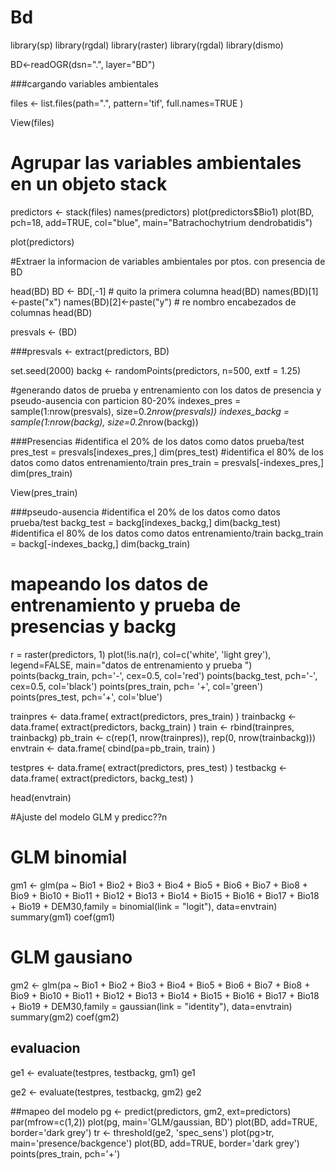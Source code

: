 # Bd

library(sp)
library(rgdal)
library(raster)
library(rgdal)
library(dismo)


BD<-readOGR(dsn=".", layer="BD")



###cargando variables ambientales

files <- list.files(path=".", pattern='tif', full.names=TRUE )

View(files)


# Agrupar las variables ambientales en un objeto stack
predictors <- stack(files)
names(predictors)
plot(predictors$Bio1)
plot(BD, pch=18, add=TRUE, col="blue", main="Batrachochytrium dendrobatidis")

plot(predictors)

#Extraer la informacion de variables ambientales por ptos. con presencia de BD

head(BD)
BD <- BD[,-1] # quito la primera columna
head(BD)
names(BD)[1]<-paste("x")
names(BD)[2]<-paste("y") # re nombro encabezados de  columnas
head(BD)

presvals <- (BD)

###presvals <- extract(predictors, BD)

set.seed(2000)
backg <- randomPoints(predictors, n=500, extf = 1.25)


#generando datos de prueba y entrenamiento con los datos de presencia y pseudo-ausencia con particion 80-20%
indexes_pres = sample(1:nrow(presvals), size=0.2*nrow(presvals))
indexes_backg = sample(1:nrow(backg), size=0.2*nrow(backg))

###Presencias
#identifica el 20% de los datos como datos prueba/test
pres_test = presvals[indexes_pres,]
dim(pres_test)
#identifica el 80% de los datos como datos entrenamiento/train
pres_train = presvals[-indexes_pres,]
dim(pres_train)

View(pres_train)


###pseudo-ausencia
#identifica el 20% de los datos como datos prueba/test
backg_test = backg[indexes_backg,]
dim(backg_test)
#identifica el 80% de los datos como datos entrenamiento/train
backg_train = backg[-indexes_backg,]
dim(backg_train)


# mapeando los datos de entrenamiento y prueba de presencias y backg
r = raster(predictors, 1)
plot(!is.na(r), col=c('white', 'light grey'), legend=FALSE, main="datos de entrenamiento y prueba ")
points(backg_train, pch='-', cex=0.5, col='red')
points(backg_test, pch='-', cex=0.5, col='black')
points(pres_train, pch= '+', col='green')
points(pres_test, pch='+', col='blue')


trainpres <- data.frame( extract(predictors, pres_train) )
trainbackg <- data.frame( extract(predictors, backg_train) )
train <- rbind(trainpres, trainbackg)
pb_train <- c(rep(1, nrow(trainpres)), rep(0, nrow(trainbackg)))
envtrain <- data.frame( cbind(pa=pb_train, train) )

testpres <- data.frame( extract(predictors, pres_test) )
testbackg <- data.frame( extract(predictors, backg_test) )


head(envtrain)


#Ajuste del modelo GLM y predicc??n 
# GLM binomial 
gm1 <- glm(pa ~ Bio1 + Bio2 + Bio3 + Bio4 + Bio5 + Bio6 + Bio7 + Bio8 + Bio9 + Bio10 + Bio11 + Bio12 + Bio13 + Bio14 + Bio15 + Bio16 + Bio17 + Bio18 + Bio19 + DEM30,family = binomial(link = "logit"), data=envtrain)
summary(gm1)
coef(gm1)

# GLM gausiano 
gm2 <- glm(pa ~ Bio1 + Bio2 + Bio3 + Bio4 + Bio5 + Bio6 + Bio7 + Bio8 + Bio9 + Bio10 + Bio11 + Bio12 + Bio13 + Bio14 + Bio15 + Bio16 + Bio17 + Bio18 + Bio19 + DEM30,family = gaussian(link = "identity"), data=envtrain)
summary(gm2)
coef(gm2)

## evaluacion
ge1 <- evaluate(testpres, testbackg, gm1)
ge1

ge2 <- evaluate(testpres, testbackg, gm2)
ge2

##mapeo del modelo
pg <- predict(predictors, gm2, ext=predictors)
par(mfrow=c(1,2))
plot(pg, main='GLM/gaussian, BD')
plot(BD, add=TRUE, border='dark grey')
tr <- threshold(ge2, 'spec_sens')
plot(pg>tr, main='presence/backgence')
plot(BD, add=TRUE, border='dark grey')
points(pres_train, pch='+')
